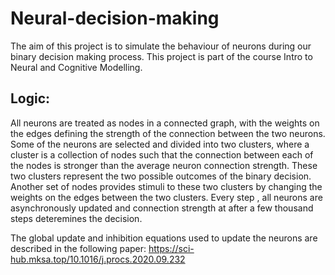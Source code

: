 # Neural-decision-making
The aim of this project is to simulate the behaviour of neurons during our binary decision making process. This project is part of the course Intro to Neural and Cognitive Modelling. 

## Logic:
All neurons are treated as nodes in a connected graph, with the weights on the edges defining the strength of the connection between the two neurons. Some of the neurons are selected and divided into two clusters, where a cluster is a collection of nodes such that the connection between each of the nodes is stronger than the average neuron connection strength. These two clusters represent the two possible outcomes of the binary decision. Another set of nodes provides stimuli to these two clusters by changing the weights on the edges between the two clusters. Every step , all neurons are asynchronously updated and connection strength at after a few thousand steps deteremines the decision.

The global update and inhibition equations used to update the neurons are described in the following paper:
https://sci-hub.mksa.top/10.1016/j.procs.2020.09.232 
